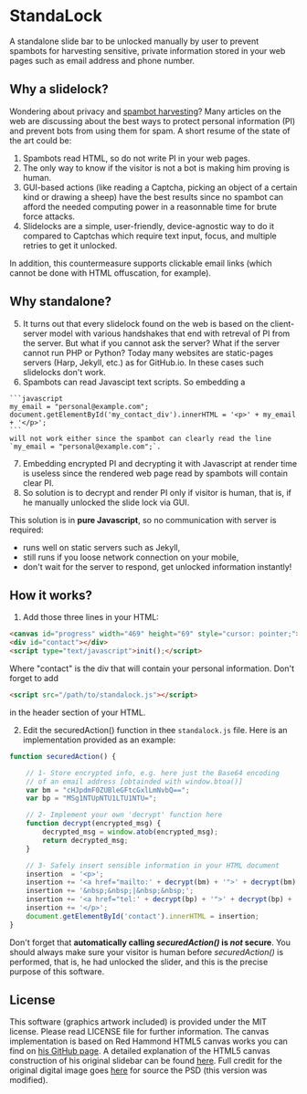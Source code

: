 StandaLock
==========
A standalone slide bar to be unlocked manually by user to prevent spambots for harvesting sensitive, private information stored in your web pages such as email address and phone number.

Why a slidelock?
---------------
Wondering about privacy and [spambot harvesting](http://en.wikipedia.org/wiki/Email_address_harvesting)? Many articles on the web are discussing about the best ways to protect personal information (PI) and prevent bots from using them for spam.
A short resume of the state of the art could be:
  1. Spambots read HTML, so do not write PI in your web pages.
  2. The only way to know if the visitor is not a bot is making him proving is human.
  3. GUI-based actions (like reading a Captcha, picking an object of a certain kind or drawing a sheep) have the best results since no spambot can afford the needed computing power in a reasonnable time for brute force attacks.
  4. Slidelocks are a simple, user-friendly, device-agnostic way to do it compared to Captchas which require text input, focus, and multiple retries to get it unlocked.

In addition, this countermeasure supports clickable email links (which cannot be done with HTML offuscation, for example).

Why standalone?
---------------
  5. It turns out that every slidelock found on the web is based on the client-server model with various handshakes that end with retreval of PI from the server. But what if you cannot ask the server? What if the server cannot run PHP or Python? Today many websites are static-pages servers (Harp, Jekyll, etc.) as for GitHub.io. In these cases such slidelocks don't work.
  6. Spambots can read Javascipt text scripts. So embedding a

    ```javascript
    my_email = "personal@example.com";
    document.getElementById('my_contact_div').innerHTML = '<p>' + my_email + '</p>';
    ```
    will not work either since the spambot can clearly read the line `my_email = "personal@example.com";`.
  7. Embedding encrypted PI and decrypting it with Javascript at render time is useless since the rendered web page read by spambots  will contain clear PI.
  8. So solution is to decrypt and render PI only if visitor is human, that is, if he manually unlocked the slide lock via GUI.

This solution is in **pure Javascript**, so no communication with server is required:
* runs well on static servers such as Jekyll,
* still runs if you loose network connection on your mobile,
* don't wait for the server to respond, get unlocked information instantly!

How it works?
---------------
  1. Add those three lines in your HTML:
```html
<canvas id="progress" width="469" height="69" style="cursor: pointer;"></canvas>
<div id="contact"></div>
<script type="text/javascript">init();</script>
```
Where "contact" is the div that will contain your personal information.
Don't forget to add
```html
<script src="/path/to/standalock.js"></script>
```
in the header section of your HTML.

  2. Edit the securedAction() function in thee ```standalock.js``` file.
Here is an implementation provided as an example:
```javascript
function securedAction() {

    // 1- Store encrypted info, e.g. here just the Base64 encoding
    // of an email address [obtainded with window.btoa()]
    var bm = "cHJpdmF0ZUBleGFtcGxlLmNvbQ==";
    var bp = "MSg1NTUpNTU1LTU1NTU=";

    // 2- Implement your own 'decrypt' function here
    function decrypt(encrypted_msg) {
        decrypted_msg = window.atob(encrypted_msg);
        return decrypted_msg;
    }

    // 3- Safely insert sensible information in your HTML document
    insertion  = '<p>';
    insertion += '<a href="mailto:' + decrypt(bm) + '">' + decrypt(bm) + '</a>';
    insertion += '&nbsp;&nbsp;|&nbsp;&nbsp;';
    insertion += '<a href="tel:' + decrypt(bp) + '">' + decrypt(bp) + '</a>';
    insertion += '</p>';
    document.getElementById('contact').innerHTML = insertion;
}
```
Don't forget that **automatically calling *securedAction()* is *not* secure**. You should always make sure your visitor is human before *securedAction()* is performed, that is, he had unlocked the slider, and this is the precise purpose of this software.

License
-------
This software (graphics artwork included) is provided under the MIT license. Please read LICENSE file for further information.
The canvas implementation is based on Red Hammond HTML5 canvas works you can find on [his GitHub page](https://github.com/rheh/HTML5-canvas-projects/tree/master/progress). A detailed explanation of the HTML5 canvas construction of his original slidebar can be found [here](http://geeksretreat.wordpress.com/2012/08/13/a-progress-bar-using-html5s-canvas/). 
Full credit for the original digital image goes [here](http://365psd.com/day/106/) for source the PSD (this version was modified).

